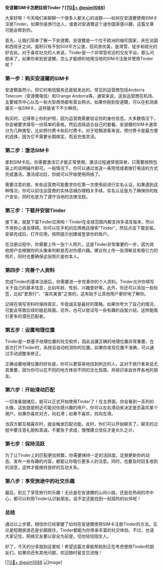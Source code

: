 **安道爾SIM卡怎麽註冊Tinder？[[TG💪+ @esim1088](https://t.me/s/esim1088)]**

大家好呀！今天咱们来聊聊一个很多人都关心的话题——如何在安道爾使用SIM卡注册Tinder。如果你是旅行达人，或者对安道爾这个迷你国家感兴趣，这篇文章可能会帮到你。

首先，让我们简单了解一下安道爾。安道爾是一个位于欧洲的袖珍国家，夹在法国和西班牙之间，面积只有不到500平方公里，但风景优美，是滑雪、徒步和观光的好去处。对于喜欢社交的人来说，Tinder是一个非常受欢迎的交友平台。那么问题来了，如果你来到安道爾，怎么才能顺利地用当地的SIM卡注册并使用Tinder呢？

### **第一步：购买安道爾的SIM卡**
安道爾虽然小，但它的电信服务还是挺发达的。常见的运营商包括Andorra Telecom（安道爾电信）和Orange Andorra等。通常来说，这些运营商在机场、主要城市中心以及一些大型商场都有营业网点。如果你刚到安道爾，可以在机场直接买一张SIM卡，这样能省下不少麻烦。

购买时，记得带上你的护照，因为运营商需要验证你的身份信息。大多数情况下，你会被要求填写一份简单的表格，然后选择适合自己的套餐。安道爾的SIM卡通常分为几种类型，比如预付费卡和后付费卡。对于短期游客来说，预付费卡是最方便的选择，因为它不需要长期绑定，而且充值灵活。

### **第二步：激活SIM卡**
拿到SIM卡后，你需要激活它才能正常使用。激活过程通常很简单，只需要按照包装上的说明操作即可。一般情况下，你可以通过发送一条短信或者拨打电话的方式完成激活。激活成功后，你就可以开始使用网络了。

需要注意的是，有些运营商可能要求你在第一次使用前进行实名认证。如果遇到这种情况，你可以前往运营商的实体店铺办理相关手续。实名认证是为了确保你的账户安全，同时也是为了遵守当地的法律法规。

### **第三步：下载并安装Tinder**
接下来，就是下载Tinder应用啦！Tinder在全球范围内都支持多语言版本，所以不用担心语言障碍。你可以在手机的应用商店搜索“Tinder”，然后点击下载安装。安装完成后，打开应用，按照提示创建或登录你的账户。

在注册过程中，你需要上传一张个人照片。这是Tinder非常重要的一步，因为其他用户会根据你的头像来判断是否对你感兴趣。建议你上传一张清晰且有吸引力的照片，同时也要确保这张照片是你本人。

### **第四步：完善个人资料**
完成Tinder的基本注册后，你需要进一步完善你的个人资料。Tinder允许你填写关于自己的基本信息，比如年龄、性别、兴趣爱好等。此外，你还可以添加一些标签，比如“爱旅行”、“喜欢美食”之类的，这有助于让其他用户更好地了解你。

记得在填写资料时保持真实，毕竟诚实是最好的策略。如果你夸大了自己的情况，可能会导致后续的尴尬局面。另外，也可以尝试写一些有趣的自我介绍，这样能吸引更多的潜在匹配者。

### **第五步：设置地理位置**
Tinder是一款基于地理位置的社交软件，因此设置正确的地理位置非常重要。在首次打开Tinder时，系统会自动检测你的位置。如果你发现位置不准确，可以通过手动调整来修正。

正确设置地理位置的好处是，你可以更容易地找到附近的人。这对于旅行者来说尤其重要，因为你可以在不同的地方体验不同的文化氛围，并结识来自世界各地的朋友。

### **第六步：开始滑动匹配**
一切准备就绪后，就可以正式开始使用Tinder了！在主界面，你会看到一系列的头像，这些就是附近可能对你感兴趣的用户。你可以左右滑动来决定是否喜欢某个用户。如果你喜欢对方，向右滑；如果不喜欢，则向左滑。

当双方都互相喜欢时，就会触发匹配功能。此时，你们可以开始聊天了。聊天的过程中要注意礼貌和真诚，不要急于求成，慢慢建立信任才是长久之计。

### **第七步：保持活跃**
为了让Tinder上的匹配更加频繁，你需要保持一定的活跃度。定期更新你的动态、发布一些有趣的内容，都能让你吸引更多人的注意。同时，也要及时回复收到的消息，这样才能维持良好的互动关系。

### **第八步：享受旅途中的社交乐趣**
最后，别忘了享受旅行的乐趣！无论是在安道爾的山间小路，还是在热闹的市中心，都可以利用Tinder认识新朋友。说不定还能找到一起探险的伙伴呢！

### **总结**
通过以上步骤，相信你已经掌握了如何在安道爾使用SIM卡注册Tinder的方法。无论是短期旅游还是长期居住，Tinder都能为你带来丰富的社交体验。不过，也请大家记住，网络交友要以安全为前提，切勿轻信陌生人。

好了，今天的分享就到这里啦！希望这篇文章能帮助到正在考虑使用Tinder的朋友们。如果你还有其他问题，欢迎随时留言交流哦！

[[TG💪+ @esim1088](https://t.me/s/esim1088) ![Image](https://i.postimg.cc/4NQfJmqS/Snipaste-2025-05-13-00-14-12.png)]